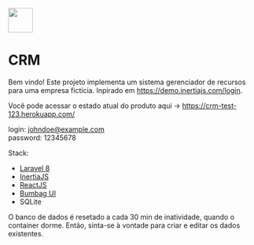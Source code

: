 <a href="#"><img src="https://user-images.githubusercontent.com/34067572/132998471-b4fea8a1-4aa6-4000-b496-1c82ff66438d.png" height="50"></img></a>
# CRM 

Bem vindo! Este projeto implementa um sistema gerenciador de recursos para uma empresa fictícia. Inpirado em https://demo.inertiajs.com/login. 

Você pode acessar o estado atual do produto aqui ->  https://crm-test-123.herokuapp.com/  

login: johndoe@example.com  
password: 12345678  

Stack:

- [Laravel 8](https://laravel.com/) 
- [InertiaJS](https://inertiajs.com/)
- [ReactJS](https://reactjs.org/)
- [Bumbag UI](https://bumbag.style/)
- SQLite 

O banco de dados é resetado a cada 30 min de inatividade, quando o container dorme.
Então, sinta-se à vontade para criar e editar os dados existentes.
